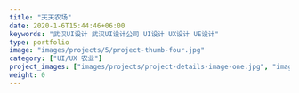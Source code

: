 ```yaml
---
title: "天天农场"
date: 2020-1-6T15:44:46+06:00
keywords: "武汉UI设计 武汉UI设计公司 UI设计 UX设计 UE设计"
type: portfolio
image: "images/projects/5/project-thumb-four.jpg"
category: ["UI/UX 农业"]
project_images: ["images/projects/project-details-image-one.jpg", "images/projects/project-details-image-two.jpg"]
weight: 0
---
```

